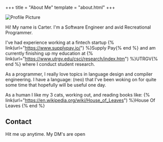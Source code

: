+++
title = "About Me"
template = "about.html"
+++

<img src="/pfp.png" alt="Profile Picture" id="pfp" />

Hi! My name is Carter. I'm a Software Engineer and avid Recreational Programmer.

I've had experience working at a fintech startup {% link(url="https://www.supplypay.io/") %}Supply Pay{% end %} and am currently finishing up my education at {% link(url="https://www.utrgv.edu/csci/research/index.htm") %}UTRGV{% end %} where I conduct student research.

As a programmer, I really love topics in language design and compiler engineering. I have a language: (neo) that I've been woking on for quite some time that hopefully will be useful one day.

As a human I like my 3 cats, working out, and reading books like: {% link(url="https://en.wikipedia.org/wiki/House_of_Leaves") %}House Of Leaves {% end %}

## Contact

Hit me up anytime. My DM's are open

<div id="socials">
    <a href="https://github.com/linux-techtips" target="_blank" class="icon-github"></a>
    <a href="https://x.com/linux_techtips" target="_blank" class="icon-x"></a>
    <a href="https://bsky.app/profile/linuxtechtips.bsky.social" target="_blank" class="icon-bluesky"></a>
</div>
